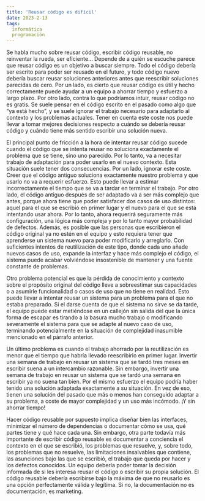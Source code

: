 ```yaml
---
title: 'Reusar código es difícil'
date: 2023-2-13
tags:
  informática
  programación
---
```

Se habla mucho sobre reusar código, escribir código reusable, no reinventar la rueda, ser eficiente… Depende de a quién se escuche parece que reusar código es un objetivo a buscar siempre. Todo el código debería ser escrito para poder ser reusado en el futuro, y todo código nuevo debería buscar reusar soluciones anteriores antes que reescribir soluciones parecidas de cero. Por un lado, es cierto que reusar código es útil y hecho correctamente puede ayudar a un equipo a ahorrar tiempo y esfuerzo a largo plazo. Por otro lado, contra lo que podríamos intuir, reusar código no es gratis. Se suele pensar en el código escrito en el pasado como algo que “ya está hecho”, y se suele ignorar el trabajo necesario para adaptarlo al contexto y los problemas actuales. Tener en cuenta este coste nos puede llevar a tomar mejores decisiones respecto a cuándo se debería reusar código y cuándo tiene más sentido escribir una solución nueva.

El principal punto de fricción a la hora de intentar reusar código sucede cuando el código que se intenta reusar no soluciona exactamente el problema que se tiene, sino uno parecido. Por lo tanto, va a necesitar trabajo de adaptación para poder usarlo en el nuevo contexto. Esta situación suele tener dos consecuencias. Por un lado, ignorar este coste. Creer que el código antiguo soluciona exactamente nuestro problema y que usarlo no va a requerir esfuerzo. Esto puede llevar a estimar incorrectamente el tiempo que se va a tardar en terminar el trabajo. Por otro lado, el código antiguo después de ser adaptado va a ser más complejo que antes, porque ahora tiene que poder satisfacer dos casos de uso distintos: aquel para el que se escribió en primer lugar y el nuevo para el que se está intentando usar ahora. Por lo tanto, ahora requerirá seguramente más configuración, una lógica más compleja y por lo tanto mayor probabilidad de defectos. Además, es posible que las personas que escribieron el código original ya no estén en el equipo y esto requiera tener que aprenderse un sistema nuevo para poder modificarlo y arreglarlo. Con suficientes intentos de reutilización de este tipo, donde cada uno añade nuevos casos de uso, expande la interfaz y hace más complejo el código, el sistema puede acabar volviéndose insostenible de mantener y una fuente constante de problemas.

Otro problema potencial es que la pérdida de conocimiento y contexto sobre el propósito original del código lleve a sobreestimar sus capacidades o a asumirle funcionalidad o casos de uso que no tiene en realidad. Esto puede llevar a intentar reusar un sistema para un problema para el que no estaba preparado. Si el darse cuenta de que el sistema no sirve se da tarde, el equipo puede estar metiéndose en un callejón sin salida del que la única forma de escapar es tirando a la basura mucho trabajo o modificando severamente el sistema para que se adapte al nuevo caso de uso, terminando potencialmente en la situación de complejidad inasumible mencionado en el párrafo anterior.

Un último problema es cuando el trabajo ahorrado por la reutilización es menor que el tiempo que habría llevado reescribirlo en primer lugar. Invertir una semana de trabajo en reusar un sistema que se tardó tres meses en escribir suena a un intercambio razonable. Sin embargo, invertir una semana de trabajo en reusar un sistema que se tardó una semana en escribir ya no suena tan bien. Por el mismo esfuerzo el equipo podría haber tenido una solución adaptada exactamente a su situación. En vez de eso, tienen una solución del pasado que más o menos han conseguido adaptar a su problema, a coste de mayor complejidad y un uso más incómodo. ¡Y sin ahorrar tiempo!

Hacer código reusable por supuesto implica diseñar bien las interfaces, minimizar el número de dependencias o documentar cómo se usa, qué partes tiene y qué hace cada una. Sin embargo, otra parte todavía más importante de escribir código reusable es documentar a conciencia el contexto en el que se escribió, los problemas que resuelve, y, sobre todo, los problemas que no resuelve, las limitaciones insalvables que contiene, las asunciones bajo las que se escribió, el trabajo que queda por hacer y los defectos conocidos. Un equipo debería poder tomar la decisión informada de si les interesa reusar el código o escribir su propia solución. El código reusable debería escribirse bajo la máxima de que no reusarlo es una opción perfectamente válida y legítima. Si no, la documentación no es documentación, es marketing.
